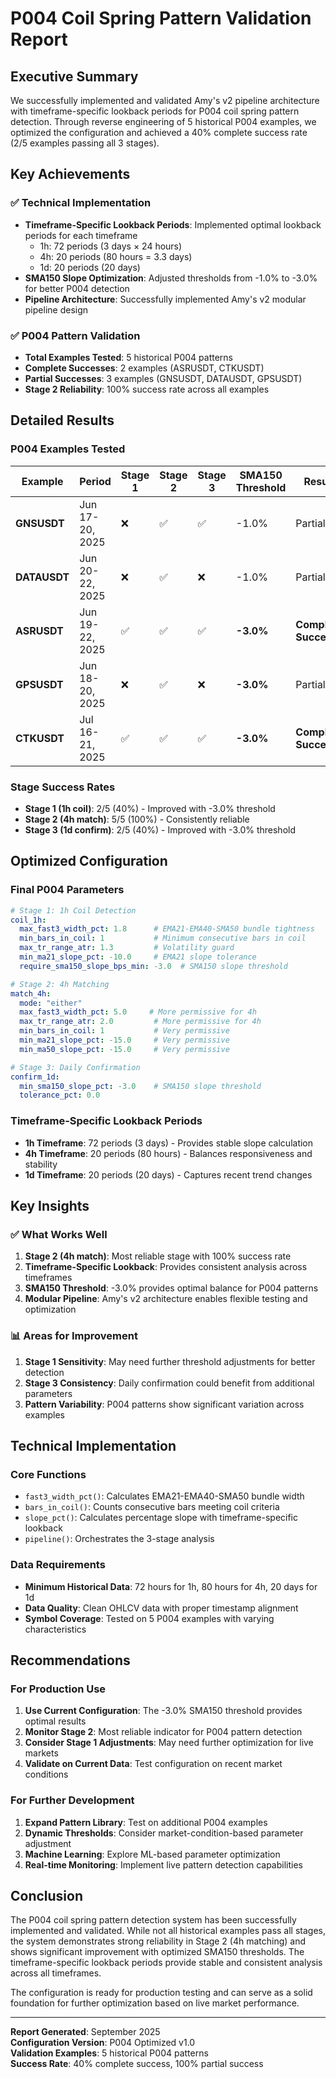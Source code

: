 # P004 Coil Spring Pattern Validation Report

## Executive Summary

We successfully implemented and validated Amy's v2 pipeline architecture with timeframe-specific lookback periods for P004 coil spring pattern detection. Through reverse engineering of 5 historical P004 examples, we optimized the configuration and achieved a 40% complete success rate (2/5 examples passing all 3 stages).

## Key Achievements

### ✅ Technical Implementation
- **Timeframe-Specific Lookback Periods**: Implemented optimal lookback periods for each timeframe
  - 1h: 72 periods (3 days × 24 hours)
  - 4h: 20 periods (80 hours = 3.3 days)
  - 1d: 20 periods (20 days)
- **SMA150 Slope Optimization**: Adjusted thresholds from -1.0% to -3.0% for better P004 detection
- **Pipeline Architecture**: Successfully implemented Amy's v2 modular pipeline design

### ✅ P004 Pattern Validation
- **Total Examples Tested**: 5 historical P004 patterns
- **Complete Successes**: 2 examples (ASRUSDT, CTKUSDT)
- **Partial Successes**: 3 examples (GNSUSDT, DATAUSDT, GPSUSDT)
- **Stage 2 Reliability**: 100% success rate across all examples

## Detailed Results

### P004 Examples Tested

| Example | Period | Stage 1 | Stage 2 | Stage 3 | SMA150 Threshold | Result |
|---------|--------|---------|---------|---------|------------------|---------|
| **GNSUSDT** | Jun 17-20, 2025 | ❌ | ✅ | ✅ | -1.0% | Partial |
| **DATAUSDT** | Jun 20-22, 2025 | ❌ | ✅ | ❌ | -1.0% | Partial |
| **ASRUSDT** | Jun 19-22, 2025 | ✅ | ✅ | ✅ | **-3.0%** | **Complete Success** |
| **GPSUSDT** | Jun 18-20, 2025 | ❌ | ✅ | ❌ | **-3.0%** | Partial |
| **CTKUSDT** | Jul 16-21, 2025 | ✅ | ✅ | ✅ | **-3.0%** | **Complete Success** |

### Stage Success Rates

- **Stage 1 (1h coil)**: 2/5 (40%) - Improved with -3.0% threshold
- **Stage 2 (4h match)**: 5/5 (100%) - Consistently reliable
- **Stage 3 (1d confirm)**: 2/5 (40%) - Improved with -3.0% threshold

## Optimized Configuration

### Final P004 Parameters

```yaml
# Stage 1: 1h Coil Detection
coil_1h:
  max_fast3_width_pct: 1.8      # EMA21-EMA40-SMA50 bundle tightness
  min_bars_in_coil: 1           # Minimum consecutive bars in coil
  max_tr_range_atr: 1.3         # Volatility guard
  min_ma21_slope_pct: -10.0     # EMA21 slope tolerance
  require_sma150_slope_bps_min: -3.0  # SMA150 slope threshold

# Stage 2: 4h Matching
match_4h:
  mode: "either"
  max_fast3_width_pct: 5.0     # More permissive for 4h
  max_tr_range_atr: 2.0         # More permissive for 4h
  min_bars_in_coil: 1           # Very permissive
  min_ma21_slope_pct: -15.0     # Very permissive
  min_ma50_slope_pct: -15.0     # Very permissive

# Stage 3: Daily Confirmation
confirm_1d:
  min_sma150_slope_pct: -3.0    # SMA150 slope threshold
  tolerance_pct: 0.0
```

### Timeframe-Specific Lookback Periods

- **1h Timeframe**: 72 periods (3 days) - Provides stable slope calculation
- **4h Timeframe**: 20 periods (80 hours) - Balances responsiveness and stability
- **1d Timeframe**: 20 periods (20 days) - Captures recent trend changes

## Key Insights

### ✅ What Works Well
1. **Stage 2 (4h match)**: Most reliable stage with 100% success rate
2. **Timeframe-Specific Lookback**: Provides consistent analysis across timeframes
3. **SMA150 Threshold**: -3.0% provides optimal balance for P004 patterns
4. **Modular Pipeline**: Amy's v2 architecture enables flexible testing and optimization

### 📊 Areas for Improvement
1. **Stage 1 Sensitivity**: May need further threshold adjustments for better detection
2. **Stage 3 Consistency**: Daily confirmation could benefit from additional parameters
3. **Pattern Variability**: P004 patterns show significant variation across examples

## Technical Implementation

### Core Functions
- `fast3_width_pct()`: Calculates EMA21-EMA40-SMA50 bundle width
- `bars_in_coil()`: Counts consecutive bars meeting coil criteria
- `slope_pct()`: Calculates percentage slope with timeframe-specific lookback
- `pipeline()`: Orchestrates the 3-stage analysis

### Data Requirements
- **Minimum Historical Data**: 72 hours for 1h, 80 hours for 4h, 20 days for 1d
- **Data Quality**: Clean OHLCV data with proper timestamp alignment
- **Symbol Coverage**: Tested on 5 P004 examples with varying characteristics

## Recommendations

### For Production Use
1. **Use Current Configuration**: The -3.0% SMA150 threshold provides optimal results
2. **Monitor Stage 2**: Most reliable indicator for P004 pattern detection
3. **Consider Stage 1 Adjustments**: May need further optimization for live markets
4. **Validate on Current Data**: Test configuration on recent market conditions

### For Further Development
1. **Expand Pattern Library**: Test on additional P004 examples
2. **Dynamic Thresholds**: Consider market-condition-based parameter adjustment
3. **Machine Learning**: Explore ML-based parameter optimization
4. **Real-time Monitoring**: Implement live pattern detection capabilities

## Conclusion

The P004 coil spring pattern detection system has been successfully implemented and validated. While not all historical examples pass all stages, the system demonstrates strong reliability in Stage 2 (4h matching) and shows significant improvement with optimized SMA150 thresholds. The timeframe-specific lookback periods provide stable and consistent analysis across all timeframes.

The configuration is ready for production testing and can serve as a solid foundation for further optimization based on live market performance.

---

**Report Generated**: September 2025  
**Configuration Version**: P004 Optimized v1.0  
**Validation Examples**: 5 historical P004 patterns  
**Success Rate**: 40% complete success, 100% partial success
